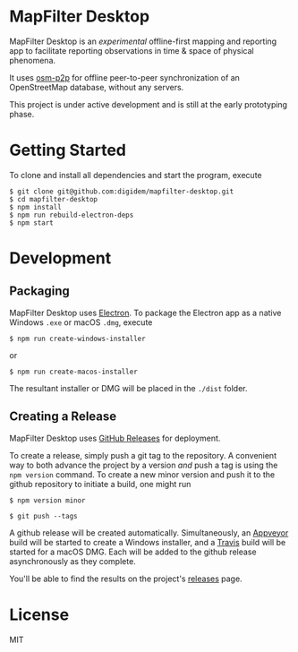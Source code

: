 # MapFilter Desktop

MapFilter Desktop is an _experimental_ offline-first mapping and reporting app to facilitate reporting observations in time & space of physical phenomena.

It uses [osm-p2p](https://github.com/digidem/osm-p2p-db) for offline peer-to-peer synchronization of an OpenStreetMap database, without any
servers.

This project is under active development and is still at the early prototyping phase.

# Getting Started

To clone and install all dependencies and start the program, execute

```
$ git clone git@github.com:digidem/mapfilter-desktop.git
$ cd mapfilter-desktop
$ npm install
$ npm run rebuild-electron-deps
$ npm start
```

# Development

## Packaging

MapFilter Desktop uses [Electron](http://electron.atom.io/). To package the Electron app as a native Windows `.exe` or macOS `.dmg`, execute

```
$ npm run create-windows-installer
```
or
```
$ npm run create-macos-installer
```

The resultant installer or DMG will be placed in the `./dist` folder.

## Creating a Release

MapFilter Desktop uses [GitHub Releases](https://help.github.com/articles/about-releases/) for deployment.

To create a release, simply push a git tag to the repository. A convenient way
to both advance the project by a version *and* push a tag is using the `npm
version` command. To create a new minor version and push it to the github
repository to initiate a build, one might run

```
$ npm version minor

$ git push --tags
```

A github release will be created automatically. Simultaneously, an
[Appveyor](appveyor.yml) build will be started to create a Windows installer,
and a [Travis](.travis.yml) build will be started for a macOS DMG. Each will be
added to the github release asynchronously as they complete.

You'll be able to find the results on the project's [releases](../../releases/) page.

# License

MIT
